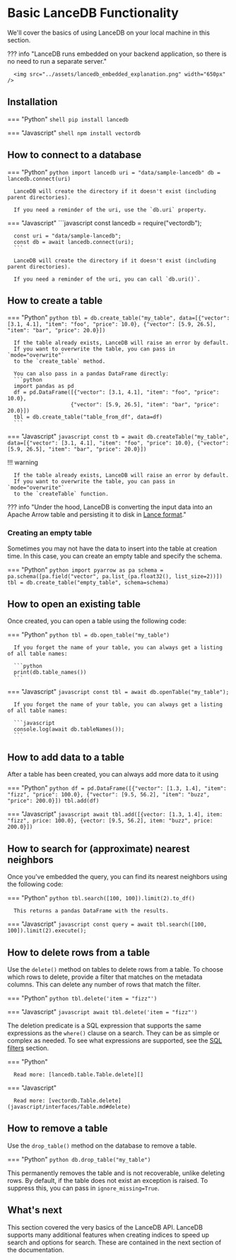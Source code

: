 # Basic LanceDB Functionality

We'll cover the basics of using LanceDB on your local machine in this section.

??? info "LanceDB runs embedded on your backend application, so there is no need to run a separate server."

      <img src="../assets/lancedb_embedded_explanation.png" width="650px" />

## Installation

=== "Python"
      ```shell
      pip install lancedb
      ```

=== "Javascript"
      ```shell
      npm install vectordb
      ```

## How to connect to a database

=== "Python"
      ```python
      import lancedb
      uri = "data/sample-lancedb"
      db = lancedb.connect(uri)
      ```

      LanceDB will create the directory if it doesn't exist (including parent directories).

      If you need a reminder of the uri, use the `db.uri` property.

=== "Javascript"
      ```javascript
      const lancedb = require("vectordb");

      const uri = "data/sample-lancedb";
      const db = await lancedb.connect(uri);
      ```
      
      LanceDB will create the directory if it doesn't exist (including parent directories).

      If you need a reminder of the uri, you can call `db.uri()`.

## How to create a table

=== "Python"
      ```python
      tbl = db.create_table("my_table",
                        data=[{"vector": [3.1, 4.1], "item": "foo", "price": 10.0},
                              {"vector": [5.9, 26.5], "item": "bar", "price": 20.0}])
      ```

      If the table already exists, LanceDB will raise an error by default.
      If you want to overwrite the table, you can pass in `mode="overwrite"`
      to the `create_table` method.

      You can also pass in a pandas DataFrame directly:
      ```python
      import pandas as pd
      df = pd.DataFrame([{"vector": [3.1, 4.1], "item": "foo", "price": 10.0},
                        {"vector": [5.9, 26.5], "item": "bar", "price": 20.0}])
      tbl = db.create_table("table_from_df", data=df)
      ```

=== "Javascript"
      ```javascript
      const tb = await db.createTable("my_table",
                        data=[{"vector": [3.1, 4.1], "item": "foo", "price": 10.0},
                              {"vector": [5.9, 26.5], "item": "bar", "price": 20.0}])
      ```
      
!!! warning

      If the table already exists, LanceDB will raise an error by default.
      If you want to overwrite the table, you can pass in `mode="overwrite"`
      to the `createTable` function.

??? info "Under the hood, LanceDB is converting the input data into an Apache Arrow table and persisting it to disk in [Lance format](https://www.github.com/lancedb/lance)."

### Creating an empty table

Sometimes you may not have the data to insert into the table at creation time.
In this case, you can create an empty table and specify the schema.

=== "Python"
      ```python
      import pyarrow as pa
      schema = pa.schema([pa.field("vector", pa.list_(pa.float32(), list_size=2))])
      tbl = db.create_table("empty_table", schema=schema)
      ```

## How to open an existing table

Once created, you can open a table using the following code:

=== "Python"
      ```python
      tbl = db.open_table("my_table")
      ```

      If you forget the name of your table, you can always get a listing of all table names:

      ```python
      print(db.table_names())
      ```

=== "Javascript"
      ```javascript
      const tbl = await db.openTable("my_table");
      ```

      If you forget the name of your table, you can always get a listing of all table names:

      ```javascript
      console.log(await db.tableNames());
      ```

## How to add data to a table

After a table has been created, you can always add more data to it using

=== "Python"
      ```python
      df = pd.DataFrame([{"vector": [1.3, 1.4], "item": "fizz", "price": 100.0},
                        {"vector": [9.5, 56.2], "item": "buzz", "price": 200.0}])
      tbl.add(df)
      ```

=== "Javascript"
      ```javascript
      await tbl.add([{vector: [1.3, 1.4], item: "fizz", price: 100.0},
              {vector: [9.5, 56.2], item: "buzz", price: 200.0}])
      ```

## How to search for (approximate) nearest neighbors

Once you've embedded the query, you can find its nearest neighbors using the following code:

=== "Python"
      ```python
      tbl.search([100, 100]).limit(2).to_df()
      ```

      This returns a pandas DataFrame with the results.

=== "Javascript"
      ```javascript
      const query = await tbl.search([100, 100]).limit(2).execute();
      ```

## How to delete rows from a table

Use the `delete()` method on tables to delete rows from a table. To choose
which rows to delete, provide a filter that matches on the metadata columns.
This can delete any number of rows that match the filter.

=== "Python"
      ```python
      tbl.delete('item = "fizz"')
      ```

=== "Javascript"
      ```javascript
      await tbl.delete('item = "fizz"')
      ```

The deletion predicate is a SQL expression that supports the same expressions
as the `where()` clause on a search. They can be as simple or complex as needed.
To see what expressions are supported, see the [SQL filters](sql.md) section.


=== "Python"

      Read more: [lancedb.table.Table.delete][]

=== "Javascript"

      Read more: [vectordb.Table.delete](javascript/interfaces/Table.md#delete)

## How to remove a table

Use the `drop_table()` method on the database to remove a table.

=== "Python"
      ```python
      db.drop_table("my_table")
      ```

This permanently removes the table and is not recoverable, unlike deleting rows.
By default, if the table does not exist an exception is raised. To suppress this,
you can pass in `ignore_missing=True`.


## What's next

This section covered the very basics of the LanceDB API.
LanceDB supports many additional features when creating indices to speed up search and options for search.
These are contained in the next section of the documentation.
